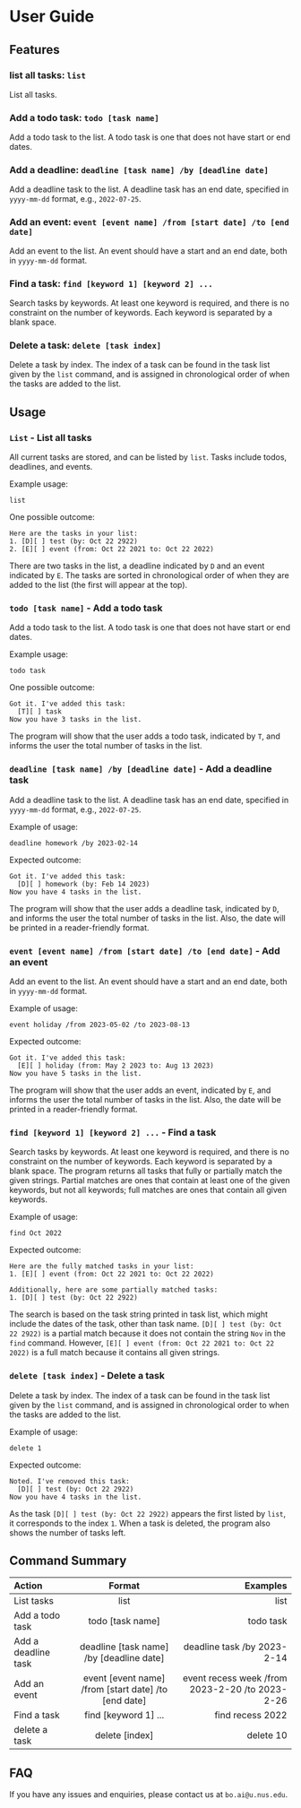 # User Guide

## Features 

### list all tasks: `list`

List all tasks.

### Add a todo task: `todo [task name]`

Add a todo task to the list. A todo task is one that does not have start or end dates. 

### Add a deadline: `deadline [task name] /by [deadline date]`

Add a deadline task to the list. A deadline task has an end date, specified in `yyyy-mm-dd` format, e.g., `2022-07-25`.

### Add an event: `event [event name] /from [start date] /to [end date]`

Add an event to the list. An event should have a start and an end date, both in `yyyy-mm-dd` format. 

### Find a task: `find [keyword 1] [keyword 2] ...`

Search tasks by keywords. At least one keyword is required, and there is no constraint on the number of keywords. Each
keyword is separated by a blank space. 

### Delete a task: `delete [task index]`

Delete a task by index. The index of a task can be found in the task list given by the `list` command, and is assigned
in chronological order of when the tasks are added to the list. 


## Usage

### `List` - List all tasks

All current tasks are stored, and can be listed by `list`. Tasks include todos, deadlines, and events.

Example usage: 

`list`

One possible outcome:

```
Here are the tasks in your list:
1. [D][ ] test (by: Oct 22 2922)
2. [E][ ] event (from: Oct 22 2021 to: Oct 22 2022)
```

There are two tasks in the list, a deadline indicated by `D` and an event indicated by `E`. The tasks are sorted
in chronological order of when they are added to the list (the first will appear at the top).

### `todo [task name]` - Add a todo task

Add a todo task to the list. A todo task is one that does not have start or end dates. 

Example usage:

`todo task`

One possible outcome:

```
Got it. I've added this task:
  [T][ ] task
Now you have 3 tasks in the list.
```

The program will show that the user adds a todo task, indicated by `T`, and informs the user the total number of tasks 
in the list.

### `deadline [task name] /by [deadline date]` - Add a deadline task

Add a deadline task to the list. A deadline task has an end date, specified in `yyyy-mm-dd` format, e.g., `2022-07-25`.

Example of usage:

`deadline homework /by 2023-02-14`

Expected outcome:

```
Got it. I've added this task:
  [D][ ] homework (by: Feb 14 2023)
Now you have 4 tasks in the list.
```

The program will show that the user adds a deadline task, indicated by `D`, and informs the user the total number of tasks
in the list. Also, the date will be printed in a reader-friendly format.

### `event [event name] /from [start date] /to [end date]` - Add an event

Add an event to the list. An event should have a start and an end date, both in `yyyy-mm-dd` format.

Example of usage:

`event holiday /from 2023-05-02 /to 2023-08-13`

Expected outcome:

```
Got it. I've added this task:
  [E][ ] holiday (from: May 2 2023 to: Aug 13 2023)
Now you have 5 tasks in the list.
```

The program will show that the user adds an event, indicated by `E`, and informs the user the total number of tasks
in the list. Also, the date will be printed in a reader-friendly format.

### `find [keyword 1] [keyword 2] ...` - Find a task

Search tasks by keywords. At least one keyword is required, and there is no constraint on the number of keywords. Each
keyword is separated by a blank space. The program returns all tasks that fully or partially match the given strings.
Partial matches are ones that contain at least one of the given keywords, but not all keywords; full matches are ones
that contain all given keywords.

Example of usage:

`find Oct 2022`

Expected outcome:

```
Here are the fully matched tasks in your list:
1. [E][ ] event (from: Oct 22 2021 to: Oct 22 2022)

Additionally, here are some partially matched tasks:
1. [D][ ] test (by: Oct 22 2922)
```

The search is based on the task string printed in task list, which might include the dates of the task, other than task
name. `[D][ ] test (by: Oct 22 2922)` is a partial match because it does not contain the string `Nov` in the `find` 
command. However, `[E][ ] event (from: Oct 22 2021 to: Oct 22 2022)` is a full match because it contains all given
strings. 

### `delete [task index]` - Delete a task

Delete a task by index. The index of a task can be found in the task list given by the `list` command, and is assigned
in chronological order to when the tasks are added to the list. 

Example of usage:

`delete 1`

Expected outcome:

```
Noted. I've removed this task:
  [D][ ] test (by: Oct 22 2922)
Now you have 4 tasks in the list.
```

As the task `[D][ ] test (by: Oct 22 2922)` appears the first listed by `list`, it corresponds to the index `1`. When
a task is deleted, the program also shows the number of tasks left.

## Command Summary
| Action              |                        Format                        |                                        Examples |
|:--------------------|:----------------------------------------------------:|------------------------------------------------:|
| List tasks          |                         list                         |                                            list |
| Add a todo task     |                   todo [task name]                   |                                       todo task |
| Add a deadline task |       deadline [task name] /by [deadline date]       |                     deadline task /by 2023-2-14 |
| Add an event        | event [event name] /from [start date] /to [end date] | event recess week /from 2023-2-20 /to 2023-2-26 |
| Find a task         |                 find [keyword 1] ...                 |                                find recess 2022 |
| delete a task       |                    delete [index]                    |                                       delete 10 |

## FAQ
If you have any issues and enquiries, please contact us at `bo.ai@u.nus.edu`.

